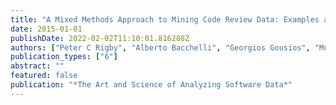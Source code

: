 ```yaml
---
title: "A Mixed Methods Approach to Mining Code Review Data: Examples and a study of multicommit reviews and pull requests"
date: 2015-01-01
publishDate: 2022-02-02T11:10:01.816288Z
authors: ["Peter C Rigby", "Alberto Bacchelli", "Georgios Gousios", "Murtuza Mukadam"]
publication_types: ["6"]
abstract: ""
featured: false
publication: "*The Art and Science of Analyzing Software Data*"
---
```


